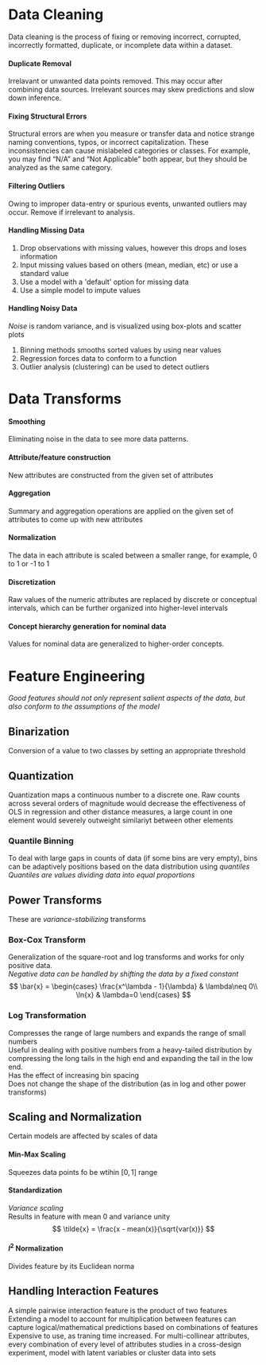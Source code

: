 # Data Cleaning  
Data cleaning is the process of fixing or removing incorrect, corrupted, incorrectly formatted, duplicate, or incomplete data within a dataset.  

#### Duplicate Removal  
Irrelavant or unwanted data points removed. This may occur after combining data sources. Irrelevant sources may skew predictions and slow down inference.  

#### Fixing Structural Errors  
Structural errors are when you measure or transfer data and notice strange naming conventions, typos, or incorrect capitalization. These inconsistencies can cause mislabeled categories or classes. For example, you may find “N/A” and “Not Applicable” both appear, but they should be analyzed as the same category.  

#### Filtering Outliers  
Owing to improper data-entry or spurious events, unwanted outliers may occur. Remove if irrelevant to analysis.  

#### Handling Missing Data  
1. Drop observations with missing values, however this drops and loses information  
2. Input missing values based on others (mean, median, etc)  or use a standard value  
3. Use a model with a 'default' option for missing data  
4. Use a simple model to impute values  

#### Handling Noisy Data  
*Noise* is random variance, and is visualized using box-plots and scatter plots  
1. Binning methods smooths sorted values by using near values  
2. Regression forces data to conform to a function  
3. Outlier analysis (clustering) can be used to detect outliers  

# Data Transforms  
#### Smoothing  
Eliminating noise in the data to see more data patterns.

#### Attribute/feature construction  
New attributes are constructed from the given set of attributes  

#### Aggregation  
Summary and aggregation operations are applied on the given set of attributes to come up with new attributes  

#### Normalization  
The data in each attribute is scaled between a smaller range, for example, 0 to 1 or -1 to 1  

#### Discretization  
Raw values of the numeric attributes are replaced by discrete or conceptual intervals, which can be further organized into higher-level intervals  

#### Concept hierarchy generation for nominal data  
Values for nominal data are generalized to higher-order concepts.


# Feature Engineering  
*Good features should not only represent salient aspects of the data, but also conform to the assumptions of the model*  
## Binarization  
Conversion of a value to two classes by setting an appropriate threshold  

## Quantization  
Quantization maps a continuous number to a discrete one. 
Raw counts across several orders of magnitude would decrease the effectiveness of OLS in regression and other distance measures, a large count in one element would severely outweight similariyt between other elements  

### Quantile Binning  
To deal with large gaps in counts of data (if some bins are very empty), bins can be adaptively positions based on the data distribution using *quantiles*  
*Quantiles are values dividing data into equal proportions*  

## Power Transforms  
These are *variance-stabilizing* transforms  

### Box-Cox Transform  
Generalization of the square-root and log transforms and works for only positive data.  
*Negative data can be handled by shifting the data by a fixed constant*   
$$
 \bar{x} =
    \begin{cases}
      \frac{x^\lambda - 1}{\lambda} & \lambda\neq 0\\
      \ln{x} & \lambda=0
    \end{cases}       
$$
### Log Transformation  
Compresses the range of large numbers and expands the range of small numbers  
Useful in dealing with positive numbers from a heavy-tailed distribution by compressing the long tails in the high end and expanding the tail in the low end.  
Has the effect of increasing bin spacing  
Does not change the shape of the distribution (as in log and other power transforms)

## Scaling and Normalization  
Certain models are affected by scales of data
#### Min-Max Scaling  
Squeezes data points fo be wtihin $[0,1]$ range  
#### Standardization  
*Variance scaling*  
Results in feature with mean $0$ and variance unity  
$$
\tilde{x} = \frac{x - mean(x)}{\sqrt{var(x)}}
$$
#### $l^2$ Normalization  
Divides feature by its Euclidean norma  

## Handling Interaction Features  
A simple pairwise interaction feature is the product of two features 
Extending a model to account for multiplication between features can capture logical/mathematical predictions based on combinations of features  
Expensive to use, as traning time increased.
For multi-collinear attributes, every combination of every level of attributes studies in a cross-design experiment, model with latent variables or cluster data into sets